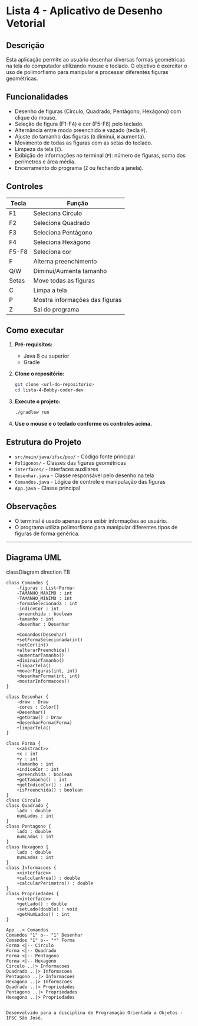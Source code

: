 # Lista 4 - Aplicativo de Desenho Vetorial

## Descrição

Esta aplicação permite ao usuário desenhar diversas formas geométricas na tela do computador utilizando mouse e teclado. O objetivo é exercitar o uso de polimorfismo para manipular e processar diferentes figuras geométricas.

## Funcionalidades

- Desenho de figuras (Círculo, Quadrado, Pentágono, Hexágono) com clique do mouse.
- Seleção de figura (F1-F4) e cor (F5-F8) pelo teclado.
- Alternância entre modo preenchido e vazado (tecla `F`).
- Ajuste do tamanho das figuras (`Q` diminui, `W` aumenta).
- Movimento de todas as figuras com as setas do teclado.
- Limpeza da tela (`C`).
- Exibição de informações no terminal (`P`): número de figuras, soma dos perímetros e área média.
- Encerramento do programa (`Z` ou fechando a janela).

## Controles

| Tecla         | Função                                 |
|---------------|----------------------------------------|
| F1            | Seleciona Círculo                      |
| F2            | Seleciona Quadrado                     |
| F3            | Seleciona Pentágono                    |
| F4            | Seleciona Hexágono                     |
| F5-F8         | Seleciona cor                          |
| F             | Alterna preenchimento                  |
| Q/W           | Diminui/Aumenta tamanho                |
| Setas         | Move todas as figuras                  |
| C             | Limpa a tela                           |
| P             | Mostra informações das figuras         |
| Z             | Sai do programa                        |

## Como executar

1. **Pré-requisitos:**  
   - Java 8 ou superior  
   - Gradle

2. **Clone o repositório:**
   ```sh
   git clone <url-do-repositorio>
   cd lista-4-Bobby-coder-dev
   ```

3. **Execute o projeto:**
   ```sh
   ./gradlew run
   ```

4. **Use o mouse e o teclado conforme os controles acima.**

## Estrutura do Projeto

- `src/main/java/ifsc/poo/` - Código fonte principal
- `Poligonos/` - Classes das figuras geométricas
- `interfaces/` - Interfaces auxiliares
- `Desenhar.java` - Classe responsável pelo desenho na tela
- `Comandos.java` - Lógica de controle e manipulação das figuras
- `App.java` - Classe principal

## Observações

- O terminal é usado apenas para exibir informações ao usuário.
- O programa utiliza polimorfismo para manipular diferentes tipos de figuras de forma genérica.

---

## Diagrama UML


classDiagram
    direction TB


    class Comandos {
        -figuras : List~Forma~
        -TAMANHO_MAXIMO : int
        -TAMANHO_MINIMO : int
        -formaSelecionada : int
        -indiceCor : int
        -preenchida : boolean
        -tamanho : int
        -desenhar : Desenhar

        +Comandos(Desenhar)
        +setFormaSelecionada(int)
        +setCor(int)
        +alterarPreenchida()
        +aumentarTamanho()
        +diminuirTamanho()
        +limparTela()
        +moverFiguras(int, int)
        +desenharForma(int, int)
        +mostarInformacoes()
    }

    class Desenhar {
        -draw : Draw
        -cores : Color[]
        +Desenhar()
        +getDraw() : Draw
        +desenharForma(Forma)
        +limparTela()
    }

    class Forma {
        <<abstract>>
        +x : int
        +y : int
        +tamanho : int
        +indiceCor : int
        +preenchida : boolean
        +getTamanho() : int
        +getIndiceCor() : int
        +isPreenchida() : boolean
    }
    class Circulo
    class Quadrado {
        lado : double
        numLados : int
    }
    class Pentagono {
        lado : double
        numLados : int
    }
    class Hexagono {
        lado : double
        numLados : int
    }
    class Informacoes {
        <<interface>>
        +calcularArea() : double
        +calcularPerimetro() : double
    }
    class Propriedades {
        <<interface>>
        +getLado() : double
        +setLado(double) : void
        +getNumLados() : int
    }

    App ..> Comandos
    Comandos "1" o-- "1" Desenhar
    Comandos "1" o-- "*" Forma
    Forma <|-- Circulo
    Forma <|-- Quadrado
    Forma <|-- Pentagono
    Forma <|-- Hexagono
    Circulo ..|> Informacoes
    Quadrado ..|> Informacoes
    Pentagono ..|> Informacoes
    Hexagono ..|> Informacoes
    Quadrado ..|> Propriedades
    Pentagono ..|> Propriedades
    Hexagono ..|> Propriedades
```

Desenvolvido para a disciplina de Programação Orientada a Objetos - IFSC São José.